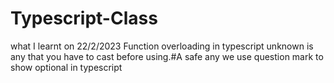 # Typescript-Class
what I learnt on 22/2/2023
Function overloading in typescript
unknown is any that you have to cast before using.#A safe any
we use question mark to show optional in typescript
